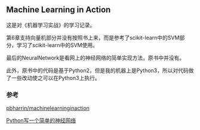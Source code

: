 ## Machine Learning in Action
这是对《机器学习实战》的学习记录。

第6章支持向量机部分并没有按照书上来，而是参考了scikit-learn中的SVM部分，学习了scikit-learn中的SVM使用。

最后的NeuralNetwork是看网上的神经网络的简单实现方法，原书中并没有。

此外，原书中的代码是基于Python2，但是我的机器上是Python3，所以对代码做了一些改动使之可以在Python3上执行。

### 参考
[pbharrin/machinelearninginaction](https://github.com/pbharrin/machinelearninginaction)

[Python写一个简单的神经网络](https://blog.csdn.net/sunlanchang/article/details/71791628)